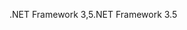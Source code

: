  <span data-ttu-id="72f9e-101">.NET Framework 3,5</span><span class="sxs-lookup"><span data-stu-id="72f9e-101">.NET Framework 3.5</span></span> 
